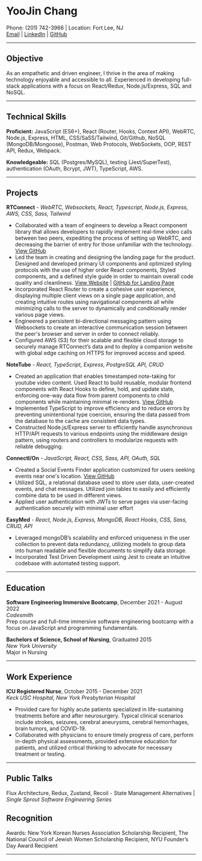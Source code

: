 # YooJin Chang

Phone: (201) 742-3966 | Location: Fort Lee, NJ  
[Email](mailto:yc1135@gmail.com) | [LinkedIn](https://www.linkedin.com/in/yoojin-chang/) | [GitHub](https://github.com/ychang49265)

---
## Objective
As an empathetic and driven engineer, I thrive in the area of making technology enjoyable and accessible to all. Experienced in developing full-stack applications with a focus on React/Redux, Node.js/Express, SQL and NoSQL. 
___
## Technical Skills

**Proficient:** JavaScript (ES6+), React (Router, Hooks, Context API), WebRTC, Node.js, Express, HTML, CSS/SaSS/Tailwind, Git/Github, NoSQL (MongoDB/Mongoose), Postman, Web Protocols, WebSockets, OOP, REST API, Redux, Webpack.

**Knowledgeable:** SQL (Postgres/MySQL), testing (Jest/SuperTest), authentication (OAuth, Bcrypt, JWT), TypeScript, AWS.

___
## Projects

**RTConnect** - _WebRTC, Websockets, React, Typescript, Node.js, Express, AWS, CSS, Sass, Tailwind_  
- Collaborated with a team of engineers to develop a React component library that allows developers to rapidly implement real-time video calls between two peers, expediting the process of setting up WebRTC, and decreasing the barrier of entry for those unfamiliar with the technology.
[View GitHub](https://github.com/oslabs-beta/RTConnect)
- Led the team in creating and designing the landing page for the product. Designed and developed primary UI components and optimized styling protocols with the use of higher order React components, Styled components, and a defined style guide in order to maintain overall code quality and cleanliness.
[View Website](https://www.rtconnect.org/) | [GitHub for Landing Page](https://github.com/ychang49265/LandingPage) 
- Incorporated React Router to create a cohesive user experience, displaying multiple client views on a single page application, and creating intuitive routes using navigational components all while minimizing calls to the server to dynamically and conditionally render various page views.
- Engineered a persistent bi-directional messaging pattern using Websockets to create an interactive
communication session between the peer's browser and server in order to connect reliably.
- Configured AWS (S3) for their scalable and flexible cloud storage to securely manage RTConnect’s data and to deploy a companion website with global edge caching on HTTPS for improved access and speed.

**NoteTube** - _React, TypeScript, Express, PostgreSQL API, CRUD_  
- Created an application that enables timestamped note-taking for youtube video content. Used React to build reusable, modular frontend components with React Hooks to define, hold, and update state, enforcing one-way data flow from parent components to child components while maintaining minimal re-renders.
[View GitHub](https://github.com/FTRI-9-Yeti-Crab/notetube)
- Implemented TypeScript to improve efficiency and to reduce errors by preventing unintentional type coercion, ensuring the data passed from the database to the cache are consistent data types.
- Constructed Node.js/Express server to efficiently handle asynchronous HTTP/API requests to various endpoints using the middleware design pattern, using routers and controllers to modularize requests with reliable debugging. 

**ConnectI/On** - _JavaScript, React, CSS, Sass, API, OAuth, SQL_  
- Created a Social Events Finder application customized for users seeking events near one's location.
[View GitHub](https://github.com/TeamStabRabbits/Scratch-Project) 
- Utilized SQL, a relational database used to store user data, user-created events, and chat messages. Utilized join tables to easily and efficiently combine data to be used in different views.
- Applied user authentication with JWTs to serve pages via user-facing authentication securely with minimal user effort

**EasyMed** - _React, Node.js, Express, MongoDB, React Hooks, CSS, Sass, CRUD, API_  
- Leveraged mongoDB’s scalability and enforced uniqueness in the user collection to prevent data redundancy, utilizing models to group data into human readable and flexible documents to simplify data storage.
- Incorporated Test Driven Development using Jest to create an intuitive codebase with automated testing support.

___
## Education
 
  **Software Engineering Immersive Bootcamp**, December 2021 - August 2022  
 _Codesmith_  
 Prep course and full-time immersive software engineering bootcamp with a focus on JavaScript and programming fundamentals.
 
  **Bachelors of Science, School of Nursing**, Graduated 2015  
 _New York University_  
 Major in Nursing

___
## Work Experience

  **ICU Registered Nurse**, October 2015 - December 2021  
 _Keck USC Hospital, New York Presbyterian Hospital_  
 - Provided care for highly acute patients specialized in life-sustaining treatments before and after neurosurgery. Typical clinical scenarios include strokes, seizures, cerebral aneurysms, cerebral hemorrhages, brain tumors, and COVID-19.
 - Collaborated with physicians to ensure timely progress of care, perform in-depth physical assessments, provided extensive education for patients, and utilized critical thinking to advocate for necessary treatment or testing.

 
___
## Public Talks 
Flux Architecture, Redux, Zustand, Recoil - State Management Alternatives | _Single Sprout Software Engineering Series_

## Recognition
Awards: New York Korean Nurses Association Scholarship Recipient, The National Council of Jewish Women
Scholarship Recipient, NYU Founder’s Day Award Recipient


___

